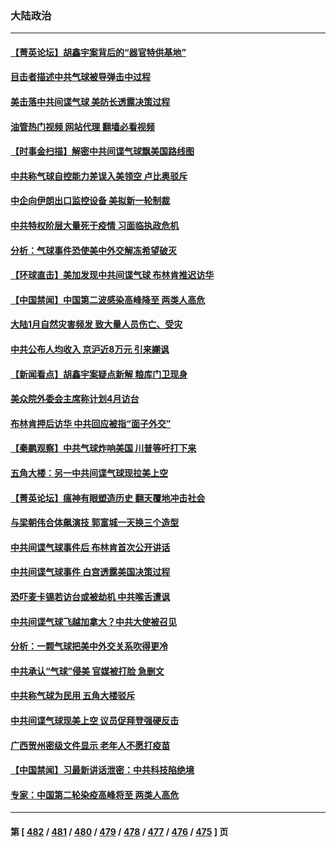 ### 大陆政治
---
#### [【菁英论坛】胡鑫宇案背后的“器官特供基地”](../../pages/ncid277/n13922698.md?02050845) 
#### [目击者描述中共气球被导弹击中过程](../../pages/ncid277/n13922715.md?02050845) 
#### [美击落中共间谍气球 美防长透露决策过程](../../pages/ncid277/n13922701.md?02050845) 
#### [油管热门视频 网站代理 翻墙必看视频](http://138.2.39.72:81/youtube.html?epic-marker?02050845)
#### [【时事金扫描】解密中共间谍气球飘美国路线图](../../pages/ncid277/n13922575.md?02050845) 
#### [中共称气球自控能力差误入美领空 卢比奥驳斥](../../pages/ncid277/n13922650.md?02050845) 
#### [中企向伊朗出口监控设备 美拟新一轮制裁](../../pages/ncid277/n13922626.md?02050845) 
#### [中共特权阶层大量死于疫情 习面临执政危机](../../pages/ncid277/n13922611.md?02050845) 
#### [分析：气球事件恐使美中外交解冻希望破灭](../../pages/ncid277/n13922587.md?02050845) 
#### [【环球直击】美加发现中共间谍气球 布林肯推迟访华](../../pages/ncid277/n13921829.md?02050845) 
#### [【中国禁闻】中国第二波感染高峰降至 两类人高危](../../pages/ncid277/n13921918.md?02050845) 
#### [大陆1月自然灾害频发 致大量人员伤亡、受灾](../../pages/ncid277/n13922370.md?02050845) 
#### [中共公布人均收入 京沪近8万元 引来謿讽](../../pages/ncid277/n13922312.md?02050845) 
#### [【新闻看点】胡鑫宇案疑点新解 粮库门卫现身](../../pages/ncid277/n13921921.md?02050845) 
#### [美众院外委会主席称计划4月访台](../../pages/ncid277/n13922155.md?02050845) 
#### [布林肯押后访华 中共回应被指“面子外交”](../../pages/ncid277/n13922055.md?02050845) 
#### [【秦鹏观察】中共气球炸响美国 川普等吁打下来](../../pages/ncid277/n13922003.md?02050845) 
#### [五角大楼：另一中共间谍气球现拉美上空](../../pages/ncid277/n13922030.md?02050845) 
#### [【菁英论坛】瘟神有眼塑造历史 翻天覆地冲击社会](../../pages/ncid277/n13921946.md?02050845) 
#### [与梁朝伟合体飙演技 郭富城一天换三个造型](../../pages/ncid277/n13921928.md?02050845) 
#### [中共间谍气球事件后 布林肯首次公开讲话](../../pages/ncid277/n13921910.md?02050845) 
#### [中共间谍气球事件 白宫透露美国决策过程](../../pages/ncid277/n13921938.md?02050845) 
#### [恐吓麦卡锡若访台或被劫机 中共喉舌遭讽](../../pages/ncid277/n13921908.md?02050845) 
#### [中共间谍气球飞越加拿大？中共大使被召见](../../pages/ncid277/n13921883.md?02050845) 
#### [分析：一颗气球把美中外交关系吹得更冷](../../pages/ncid277/n13921902.md?02050845) 
#### [中共承认“气球”侵美 官媒被打脸 急删文](../../pages/ncid277/n13921867.md?02050845) 
#### [中共称气球为民用 五角大楼驳斥](../../pages/ncid277/n13921872.md?02050845) 
#### [中共间谍气球现美上空 议员促拜登强硬反击](../../pages/ncid277/n13921818.md?02050845) 
#### [广西贺州密级文件显示 老年人不愿打疫苗](../../pages/ncid277/n13921564.md?02050845) 
#### [【中国禁闻】习最新讲话泄密：中共科技陷绝境](../../pages/ncid277/n13921155.md?02050845) 
#### [专家：中国第二轮染疫高峰将至 两类人高危](../../pages/ncid277/n13921637.md?02050845) 

---
#### 第 [ [482](./482.md?02050845) / [481](./481.md?02050845) / [480](./480.md?02050845) / [479](./479.md?02050845) / [478](./478.md?02050845) / [477](./477.md?02050845) / [476](./476.md?02050845) / [475](./475.md?02050845) ] 页
